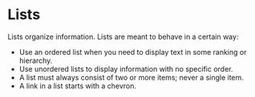 # Lists

Lists organize information. Lists are meant to behave in a certain way:

* Use an ordered list when you need to display text in some ranking or
  hierarchy.
* Use unordered lists to display information with no specific order.
* A list must always consist of two or more items; never a single item.
* A link in a list starts with a chevron.
